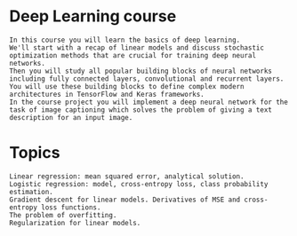 # Deep Learning course 
    In this course you will learn the basics of deep learning. 
    We'll start with a recap of linear models and discuss stochastic optimization methods that are crucial for training deep neural networks. 
    Then you will study all popular building blocks of neural networks including fully connected layers, convolutional and recurrent layers. You will use these building blocks to define complex modern architectures in TensorFlow and Keras frameworks. 
    In the course project you will implement a deep neural network for the task of image captioning which solves the problem of giving a text description for an input image.
    
# Topics
    Linear regression: mean squared error, analytical solution.
    Logistic regression: model, cross-entropy loss, class probability estimation.
    Gradient descent for linear models. Derivatives of MSE and cross-entropy loss functions.
    The problem of overfitting.
    Regularization for linear models.
